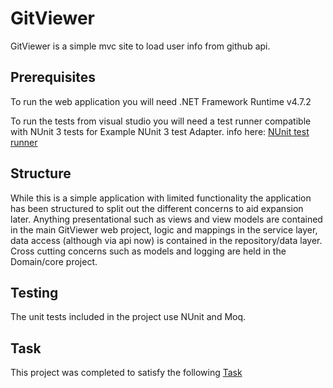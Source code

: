 # GitViewer
GitViewer is a simple mvc site to load user info from github api.

## Prerequisites
To run the web application you will need .NET Framework Runtime v4.7.2 

To run the tests from visual studio you will need a test runner compatible with NUnit 3 tests for Example NUnit 3 test Adapter. info here: [NUnit test runner](https://github.com/nunit/docs/wiki/Visual-Studio-Test-Adapter)

## Structure
While this is a simple application with limited functionality the application has been structured to split out the different concerns to aid expansion later. Anything presentational such as views and view models are contained in the main GitViewer web project, logic and mappings in the service layer, data access (although via api now) is contained in the repository/data layer. Cross cutting concerns such as models and logging are held in the Domain/core project.

## Testing
The unit tests included in the project use NUnit and Moq. 

## Task
This project was completed to satisfy the following [Task](/task.md)
